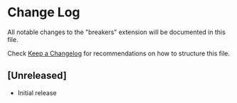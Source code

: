 # Change Log

All notable changes to the "breakers" extension will be documented in this file.

Check [Keep a Changelog](http://keepachangelog.com/) for recommendations on how to structure this file.

## [Unreleased]

- Initial release
